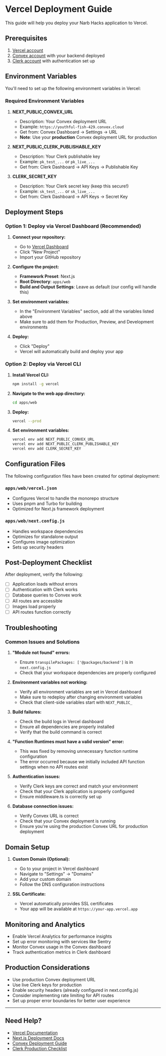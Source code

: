 # Vercel Deployment Guide

This guide will help you deploy your Narb Hacks application to Vercel.

## Prerequisites

1. [Vercel account](https://vercel.com/signup)
2. [Convex account](https://convex.dev) with your backend deployed
3. [Clerk account](https://clerk.com) with authentication set up

## Environment Variables

You'll need to set up the following environment variables in Vercel:

### Required Environment Variables

1. **NEXT_PUBLIC_CONVEX_URL**
   - Description: Your Convex deployment URL
   - Example: `https://youthful-fish-429.convex.cloud`
   - Get from: Convex Dashboard → Settings → URL
   - **Note**: Use your **production** Convex deployment URL for production

2. **NEXT_PUBLIC_CLERK_PUBLISHABLE_KEY**
   - Description: Your Clerk publishable key
   - Example: `pk_test_...` or `pk_live_...`
   - Get from: Clerk Dashboard → API Keys → Publishable Key

3. **CLERK_SECRET_KEY**
   - Description: Your Clerk secret key (keep this secure!)
   - Example: `sk_test_...` or `sk_live_...`
   - Get from: Clerk Dashboard → API Keys → Secret Key

## Deployment Steps

### Option 1: Deploy via Vercel Dashboard (Recommended)

1. **Connect your repository:**
   - Go to [Vercel Dashboard](https://vercel.com/dashboard)
   - Click "New Project"
   - Import your GitHub repository

2. **Configure the project:**
   - **Framework Preset**: Next.js
   - **Root Directory**: `apps/web`
   - **Build and Output Settings**: Leave as default (our config will handle this)

3. **Set environment variables:**
   - In the "Environment Variables" section, add all the variables listed above
   - Make sure to add them for Production, Preview, and Development environments

4. **Deploy:**
   - Click "Deploy"
   - Vercel will automatically build and deploy your app

### Option 2: Deploy via Vercel CLI

1. **Install Vercel CLI:**
   ```bash
   npm install -g vercel
   ```

2. **Navigate to the web app directory:**
   ```bash
   cd apps/web
   ```

3. **Deploy:**
   ```bash
   vercel --prod
   ```

4. **Set environment variables:**
   ```bash
   vercel env add NEXT_PUBLIC_CONVEX_URL
   vercel env add NEXT_PUBLIC_CLERK_PUBLISHABLE_KEY
   vercel env add CLERK_SECRET_KEY
   ```

## Configuration Files

The following configuration files have been created for optimal deployment:

### `apps/web/vercel.json`
- Configures Vercel to handle the monorepo structure
- Uses pnpm and Turbo for building
- Optimized for Next.js framework deployment

### `apps/web/next.config.js`
- Handles workspace dependencies
- Optimizes for standalone output
- Configures image optimization
- Sets up security headers

## Post-Deployment Checklist

After deployment, verify the following:

- [ ] Application loads without errors
- [ ] Authentication with Clerk works
- [ ] Database queries to Convex work
- [ ] All routes are accessible
- [ ] Images load properly
- [ ] API routes function correctly

## Troubleshooting

### Common Issues and Solutions

1. **"Module not found" errors:**
   - Ensure `transpilePackages: ['@packages/backend']` is in `next.config.js`
   - Check that your workspace dependencies are properly configured

2. **Environment variables not working:**
   - Verify all environment variables are set in Vercel dashboard
   - Make sure to redeploy after changing environment variables
   - Check that client-side variables start with `NEXT_PUBLIC_`

3. **Build failures:**
   - Check the build logs in Vercel dashboard
   - Ensure all dependencies are properly installed
   - Verify that the build command is correct

4. **"Function Runtimes must have a valid version" error:**
   - This was fixed by removing unnecessary function runtime configuration
   - The error occurred because we initially included API function settings when no API routes exist

5. **Authentication issues:**
   - Verify Clerk keys are correct and match your environment
   - Check that your Clerk application is properly configured
   - Ensure middleware.ts is correctly set up

6. **Database connection issues:**
   - Verify Convex URL is correct
   - Check that your Convex deployment is running
   - Ensure you're using the production Convex URL for production deployment

## Domain Setup

1. **Custom Domain (Optional):**
   - Go to your project in Vercel dashboard
   - Navigate to "Settings" → "Domains"
   - Add your custom domain
   - Follow the DNS configuration instructions

2. **SSL Certificate:**
   - Vercel automatically provides SSL certificates
   - Your app will be available at `https://your-app.vercel.app`

## Monitoring and Analytics

- Enable Vercel Analytics for performance insights
- Set up error monitoring with services like Sentry
- Monitor Convex usage in the Convex dashboard
- Track authentication metrics in Clerk dashboard

## Production Considerations

- Use production Convex deployment URL
- Use live Clerk keys for production
- Enable security headers (already configured in next.config.js)
- Consider implementing rate limiting for API routes
- Set up proper error boundaries for better user experience

---

## Need Help?

- [Vercel Documentation](https://vercel.com/docs)
- [Next.js Deployment Docs](https://nextjs.org/docs/deployment)
- [Convex Deployment Guide](https://docs.convex.dev/production/hosting)
- [Clerk Production Checklist](https://clerk.com/docs/deployments/overview) 